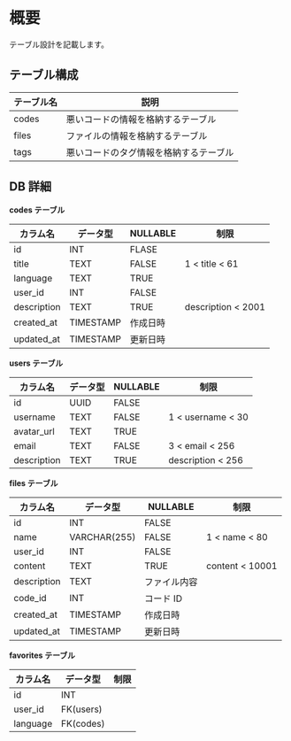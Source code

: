 # 概要

テーブル設計を記載します。

## テーブル構成

| テーブル名 | 説明                                   |
| ---------- | -------------------------------------- |
| codes      | 悪いコードの情報を格納するテーブル     |
| files      | ファイルの情報を格納するテーブル       |
| tags       | 悪いコードのタグ情報を格納するテーブル |

## DB 詳細

**codes テーブル**

| カラム名    | データ型  | NULLABLE | 制限               |
| ----------- | --------- | -------- | ------------------ |
| id          | INT       | FLASE    |                    |
| title       | TEXT      | FALSE    | 1 < title < 61     |
| language    | TEXT      | TRUE     |                    |
| user_id     | INT       | FALSE    |                    |
| description | TEXT      | TRUE     | description < 2001 |
| created_at  | TIMESTAMP | 作成日時 |                    |
| updated_at  | TIMESTAMP | 更新日時 |                    |

**users テーブル**

| カラム名    | データ型 | NULLABLE | 制限              |
| ----------- | -------- | -------- | ----------------- |
| id          | UUID     | FALSE    |
| username    | TEXT     | FALSE    | 1 < username < 30 |
| avatar_url  | TEXT     | TRUE     |                   |
| email       | TEXT     | FALSE    | 3 < email < 256   |
| description | TEXT     | TRUE     | description < 256 |

**files テーブル**

| カラム名    | データ型     | NULLABLE     | 制限            |
| ----------- | ------------ | ------------ | --------------- |
| id          | INT          | FALSE        |                 |
| name        | VARCHAR(255) | FALSE        | 1 < name < 80   |
| user_id     | INT          | FALSE        |                 |
| content     | TEXT         | TRUE         | content < 10001 |
| description | TEXT         | ファイル内容 |
| code_id     | INT          | コード ID    |
| created_at  | TIMESTAMP    | 作成日時     |
| updated_at  | TIMESTAMP    | 更新日時     |

**favorites テーブル**

| カラム名 | データ型  | 制限 |
| -------- | --------- | ---- |
| id       | INT       |      |
| user_id  | FK(users) |      |
| language | FK(codes) |      |
